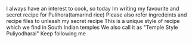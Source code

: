  I always have an interest to cook, so today Im writing my favourite and secret recipe for Pulihora(tamarind rice)
 Please also refer ingredeints and recipe files to unleash my secret recipe
 This is a unique style of recipe which we find in South Indian temples
 We also call it as "Temple Style Puliyodharai"
 Keep following me